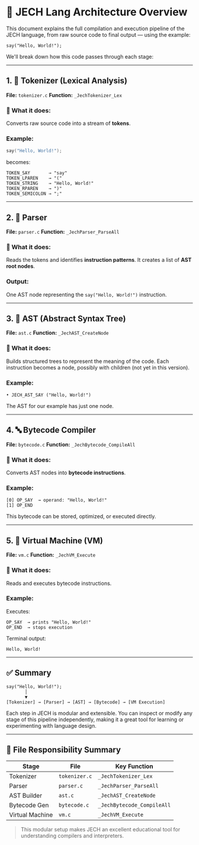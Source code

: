 # 📐 JECH Lang Architecture Overview

This document explains the full compilation and execution pipeline of the JECH language, from raw source code to final output — using the example:

```jc
say("Hello, World!");
```

We'll break down how this code passes through each stage:

---

## 1. 🧾 Tokenizer (Lexical Analysis)

**File:** `tokenizer.c`
**Function:** `_JechTokenizer_Lex`

### 🔧 What it does:

Converts raw source code into a stream of **tokens**.

### Example:

```c
say("Hello, World!");
```

becomes:

```text
TOKEN_SAY       → "say"
TOKEN_LPAREN    → "("
TOKEN_STRING    → "Hello, World!"
TOKEN_RPAREN    → ")"
TOKEN_SEMICOLON → ";"
```

---

## 2. 🧱 Parser

**File:** `parser.c`
**Function:** `_JechParser_ParseAll`

### 🔧 What it does:

Reads the tokens and identifies **instruction patterns**. It creates a list of **AST root nodes**.

### Output:

One AST node representing the `say("Hello, World!")` instruction.

---

## 3. 🌳 AST (Abstract Syntax Tree)

**File:** `ast.c`
**Function:** `_JechAST_CreateNode`

### 🔧 What it does:

Builds structured trees to represent the meaning of the code.
Each instruction becomes a node, possibly with children (not yet in this version).

### Example:

```text
• JECH_AST_SAY ("Hello, World!")
```

The AST for our example has just one node.

---

## 4. 🔤 Bytecode Compiler

**File:** `bytecode.c`
**Function:** `_JechBytecode_CompileAll`

### 🔧 What it does:

Converts AST nodes into **bytecode instructions**.

### Example:

```text
[0] OP_SAY  → operand: "Hello, World!"
[1] OP_END
```

This bytecode can be stored, optimized, or executed directly.

---

## 5. 🧠 Virtual Machine (VM)

**File:** `vm.c`
**Function:** `_JechVM_Execute`

### 🔧 What it does:

Reads and executes bytecode instructions.

### Example:

Executes:

```text
OP_SAY  → prints "Hello, World!"
OP_END  → stops execution
```

Terminal output:

```
Hello, World!
```

---

## ✅ Summary

```text
say("Hello, World!");
       │
       ▼
[Tokenizer] → [Parser] → [AST] → [Bytecode] → [VM Execution]
```

Each step in JECH is modular and extensible. You can inspect or modify any stage of this pipeline independently, making it a great tool for learning or experimenting with language design.

---

## 🧩 File Responsibility Summary

| Stage           | File          | Key Function               |
| --------------- | ------------- | -------------------------- |
| Tokenizer       | `tokenizer.c` | `_JechTokenizer_Lex`       |
| Parser          | `parser.c`    | `_JechParser_ParseAll`     |
| AST Builder     | `ast.c`       | `_JechAST_CreateNode`      |
| Bytecode Gen    | `bytecode.c`  | `_JechBytecode_CompileAll` |
| Virtual Machine | `vm.c`        | `_JechVM_Execute`          |

> This modular setup makes JECH an excellent educational tool for understanding compilers and interpreters.
